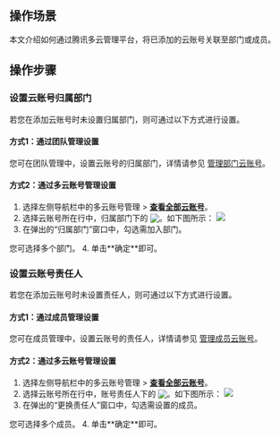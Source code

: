## 操作场景
本文介绍如何通过腾讯多云管理平台，将已添加的云账号关联至部门或成员。


## 操作步骤

### 设置云账号归属部门[](id:attributionDepartment)
若您在添加云账号时未设置归属部门，则可通过以下方式进行设置。

#### 方式1：通过团队管理设置
您可在团队管理中，设置云账号的归属部门，详情请参见 [管理部门云账号](https://cloud.tencent.com/document/product/1522/65628#departmentCloudAccount)。

#### 方式2：通过多云账号管理设置
1. 选择左侧导航栏中的多云账号管理 > **[查看全部云账号](https://cmp.tencent.cn/account)**。
2. 选择云账号所在行中，归属部门下的 <img src="https://qcloudimg.tencent-cloud.cn/raw/be3c3a720d1da9f6dc7413ba47903c09.png" style="margin:-3px 0px">。如下图所示：
![](https://qcloudimg.tencent-cloud.cn/raw/054e7ab22a82fa9723e6df7d39a3a129.png)
3. 在弹出的“归属部门”窗口中，勾选需加入部门。
<dx-alert infotype="explain" title="">
您可选择多个部门。
</dx-alert>
4. 单击**确定**即可。


### 设置云账号责任人
若您在添加云账号时未设置责任人，则可通过以下方式进行设置。

#### 方式1：通过成员管理设置
您可在成员管理中，设置云账号的责任人，详情请参见 [管理成员云账号](https://cloud.tencent.com/document/product/1522/65629#memberCloudAccounts)。


#### 方式2：通过多云账号管理设置
1. 选择左侧导航栏中的多云账号管理 > **[查看全部云账号](https://cmp.tencent.cn/account)**。
2. 选择云账号所在行中，账号责任人下的 <img src="https://qcloudimg.tencent-cloud.cn/raw/be3c3a720d1da9f6dc7413ba47903c09.png" style="margin:-3px 0px">。如下图所示：
![](https://qcloudimg.tencent-cloud.cn/raw/17708af16397d5358ba1c85c67291695.png)
3. 在弹出的“更换责任人”窗口中，勾选需设置的成员。
<dx-alert infotype="explain" title="">
您可选择多个成员。
</dx-alert>
4. 单击**确定**即可。





